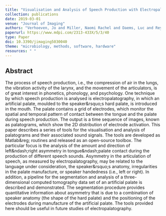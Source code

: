 ```yaml
---
title: "Visualisation and Analysis of Speech Production with Electropalatography"
collection: publications
date: 2019-03-01
venue: "Journal of Imaging"
authors: "Verhoeven, Jo and Miller, Naomi Rachel and Daems, Luc and Reyes-Aldasoro, Constantino Carlos"
paperurl: https://www.mdpi.com/2313-433X/5/3/40
type: Paper
doi: 10.3390/jimaging5030040
theme: "microbiology, methods, software, hardware"
resources: " "
---
```


<h2> Abstract </h2>

The process of speech production, i.e., the compression of air in the lungs, the vibration activity of the larynx, and the movement of the articulators, is of great interest in phonetics, phonology, and psychology. One technique by which speech production is analysed is electropalatography, in which an artificial palate, moulded to the speaker\&rsquo;s hard palate, is introduced in the mouth. The palate contains a grid of electrodes, which monitor the spatial and temporal pattern of contact between the tongue and the palate during speech production. The output is a time sequence of images, known as palatograms, which show the 2D distribution of electrode activation. This paper describes a series of tools for the visualisation and analysis of palatograms and their associated sound signals. The tools are developed as Matlab\&reg; routines and released as an open-source toolbox. The particular focus is the analysis of the amount and direction of left\&ndash;right asymmetry in tongue\&ndash;palate contact during the production of different speech sounds. Asymmetry in the articulation of speech, as measured by electropalatography, may be related to the language under consideration, the speaker\&rsquo;s anatomy, irregularities in the palate manufacture, or speaker handedness (i.e., left or right). In addition, a pipeline for the segmentation and analysis of a three-dimensional computed tomography data set of an artificial palate is described and demonstrated. The segmentation procedure provides quantitative information about asymmetry that is due to a combination of speaker anatomy (the shape of the hard palate) and the positioning of the electrodes during manufacture of the artificial palate. The tools provided here should be useful in future studies of electropalatography.
